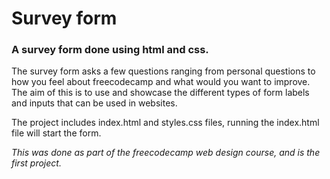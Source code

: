 # Survey form

### A survey form done using html and css.

The survey form asks a few questions ranging from personal questions to how you feel about freecodecamp and what would you want to improve. The aim of this is to use and showcase the different types of form labels and inputs that can be used in websites.

The project includes index.html and styles.css files, running the index.html file will start the form.

*This was done as part of the freecodecamp web design course, and is the first project.*

